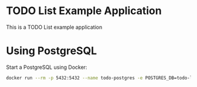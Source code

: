# TODO List Example Application
This is a TODO List example application

# Using PostgreSQL
Start a PostgreSQL using Docker:

```bash
docker run --rm -p 5432:5432 --name todo-postgres -e POSTGRES_DB=todo-list -e POSTGRES_PASSWORD=password -d docker.io/postgres:latest
```
